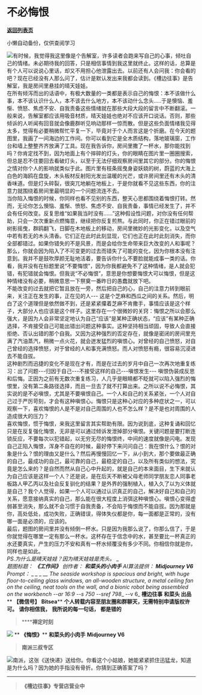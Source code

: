 # 不必悔恨

[**返回列表页**](/gzh/槽边往事)

小懒自动备份，仅供查阅学习

![](https://mmbiz.qpic.cn/mmbiz_jpg/Ia6gU9JNtkpBd8owtdRPica2MHZCn4hQlmcAKVmYbNdEe8A0QxibMvAW68uwbDqY4ibGXWBCGibQzcup0Pzhz9wicWw/640?wx_fmt=jpeg&from;=appmsg)有时候，我觉得我这里像是个告解室，许多读者会跑来写自己的心事，倾吐自己的情绪。未必期待我的回答，只是相信事情到我这里就终止。这样的话，总算是有个人可以说说心里话，却又不用担心他泄露出去。以前还有人会问我：你会看的吧？现在已经没有人那么问了，估计是默认发出来我都会读到。《槽边往事》是告解室，我是房间里悬挂的晴天娃娃。  
在所有倾泻而出的话语中，有极大数量的一类都是表示自己的悔恨：本不该做什么事，本不该认识什么人，本不该去什么地方，本不该动什么念头.....于是懊恼、羞惭、愤怒、焦虑不安、自我责备这些情绪就在那些大段大段的留言中不断翻滚。一般来说，告解室都应该用吸音材质，晴天娃娃也绝对不应该开口说话。否则，那些倾诉的人听闻有回音就会像鹿群听见响动那样一惊而散。但是这些负面情绪我见得太多，觉得有必要稍微帮忙平复一下，毕竟对于个人而言这是个折磨。在今天的题图里，我画了一间海边的工作间。你可以看到它是全木质结构，落地玻璃窗，工作台和墙上整整齐齐放满了工具。现在我告诉你，房间里撒了一杯水，那你能找到吗？你肯定找不到，因为地面上有个摔碎的灯头，你的眼睛在图片里一圈圈搜索，但总是忍不住要回去看破灯头，以至于无法仔细观察房间里其它的部分。你的悔恨之情对你个人的影响就类似于此。图片里有枝条摇曳身姿妖娆的树，蔚蓝的大海上白色的海鸥在盘旋，木头板材反射阳光发出温暖的光芒，或许房间里还有木头的清香味道。但是灯头碎裂，很突兀地躺在地板上，于是你就看不见这些东西，你的注意力就围绕着房间里最明显的一个问题流连不去。  
当你陷入悔恨的时候，你同样也看不见别的东西，整天心思都围绕着悔恨打转。然而，无论你怎么懊恼、羞惭、愤怒、焦虑不安、自我责备，事情已经发生了，并不会有任何改变。反复思维“如果我当时没有......”这种假设性问题，对你没有任何帮助，只会一次次重新点燃悔意，继续把你反复煎熬。与此同时，你正在错过眼前的树影摇曳，群鸥翻飞，日脚在木地板上的移动，房间里微妙的光影变化，以及空气中若有若无的木头清香。它们正在此时此刻显现，它们也正在此时此刻消失，而你全部都错过。如果你错失的不是风景，而是会给你生命带来巨大改变的人和事呢？那么，你就会因为陷入了不可变更的过去而错失了可能的变化，因为你根本没有注意到。我并不是鼓吹厚颜无耻地活着，要告诉你什么不要脸就能成事一类的话。你看，我并没有在标题里说“不要悔恨”，因为你我都避免不了这种情绪，是人就会犯错，有犯错就会悔恨。但我说“不必悔恨”，意思是你想要悔恨大可以悔恨，但是这种情绪没有必要，稍微意思一下祭奠一番昨日的愚蠢就放下吧。  
不能改变的过去就把它暂且放在一旁，然后把自己的心，自己的注意力转到眼前来，关注正在发生的事，正在见的人---
这是个芝麻和西瓜之间的关系。然后，明白了这个道理但是依然做不到，还是紧紧攥着芝麻不肯撒手，事情应该是这个样子，大部分人也应该是这个样子。这里存在一个很微妙的关窍：悔恨之所以会那么强大，是因为人会非常坚定地认为自己“应该”是某种正确状态，“应该”有某种正确选择，不肯接受自己可能出错出问题这种事实。这种坚持相当顽固，导致人会直接拒绝、否认出错的那个自我。又因为这种强烈的否定存在，就像是密闭的房间里充满了汽油蒸汽，稍微一点火花，就会迸发猛烈的嗔恨心。对曾经的自己愤怒，对自己曾经的选择愤怒，对于曾经的人和事充满愤怒。而人对愤怒有瘾，很容易沉浸进去不能自拔。  
这种剧烈而迅捷的变化不是现在才有，而是在过去的岁月中自己一次再次地重复练习：出了问题---归因于自己---不接受这样的自己---嗔恨发生---
嗔恨伪装成反思和后悔。正因为之前有无数次重复练习，人几乎是眼睛都不眨就可以陷入强烈的悔恨里，没有第二条路径选择，而且一旦去了就不打算出来。之所以说不必悔恨，其实说的是不必嗔恨，尤其是不要嗔恨自己。一个人和自己的关系紧张，一个人对自己过于严厉苛刻，才会有这种嗔恨心。悔恨只是这种心对应的多种症状之一，可以观察一下，喜欢悔恨的人是不是对自己周围的人也不怎么样？是不是也对周围的人造成很大的压力？  
喜欢悔恨，惯于悔恨，来我这里留言其实帮助有限。因为说到底，这种复诵和回忆只是在反复强化悔恨，无非是可以通过倾诉发泄掉部分嗔恨。关键问题是要打断连锁反应，不要每次以犯错起，以无穷无尽的悔恨终，中间的速度就像是闪电。发现自己正陷入悔恨，浑身不自在的时候，最好停下来问问自己：我在恨什么？恨的对象是什么？恨的理由又是什么？然后再慢慢回忆一下，从小到大，那个要做最正确的自己，最成功的自己，最可靠的自己，最稳定的自己，以及所有类似的想法，究竟是怎么来的？是自然而然从自己心中升起的，就是自己的本来面目，生下来就认为自己应该是这样一个人？还是说，是在后天不断被父母老师同学朋友恋人同事老板路人甲乙丙以及社会反复驯化的结果？是外界的强制植入，植入久了以为义体就是自己？我个人觉得，如果一个人可以通过认识真正的自己，解决好自己和自己的关系，愿意接纳真实的自己，那么能在很大程度上消弭这种嗔恨心。嗔恨心变得虚弱甚至消失，那么就不会习惯于自我责备，不会陷于悔恨而不能自拔。因为那就是你，高处低处，成功失败，正确错误，得体失仪都是你，每一面都是正常的，没有哪一面是必须的，应该的。  
最后，题图的房间里并没有倾倒一杯水。只是因为我那么说了，你那么信了，于是你就觉得在哪里一定有那么一杯水。这杯存在于信念中的水，甚至要比一杯真正的水还要真实，产生的压力不安和真有一杯水倾覆没有多少不同。你相信你就是你，同样也是如此。  
 _PS.为什么是晴天娃娃？因为晴天娃娃是秃头。_ _  
_题图标题： **《工作间》** 创作者： **和菜头的小肉手** AI算法提供： **Midjourney V6** Prompt： _ _ _ __
_The seaside workshop is spacious and bright, with huge floor-to-ceiling glass
windows, an all-wooden structure, a metal ceiling fan on the ceiling, neat
tools on the wall, and a bionic robot being assembled on the workbench --ar
16:9 --s 750 --sref 798___ \--v 6_ **槽边往事** **和菜头 出品** ** **【微信号】**
**Bitsea**** **个人转载内容至朋友圈和群聊天，无需特别申请版权许可。** **请你相信我，** **我所说的每一句话，** **都是错的**

>  ******禅定时刻**

![](https://mmbiz.qpic.cn/mmbiz_jpg/Ia6gU9JNtkpBd8owtdRPica2MHZCn4hQl3BGlo8Zj2ZhsAAvLW3y8gvibne6G0TQlxtdhiaoJyJgFfNOzXvrfhViaw/640?wx_fmt=jpeg&from;=appmsg)
** **《悔恨》**** **和菜头的小肉手** **Midjourney V6**

>  **南派三叔专区**

![](https://mmbiz.qpic.cn/mmbiz_jpg/Ia6gU9JNtkpBd8owtdRPica2MHZCn4hQlPRxOHz8gLISdibg2NYhnfdrMbFavBWwNtzVibzO0Lv2pn1VOe7tbAd7w/640?wx_fmt=jpeg&from;=appmsg)南派，这张《送快递》送给你。你看这个小姑娘，她能紧紧抓住迅猛龙，知道是为什么吗？因为她的手指没有骨折。你猜到正确答案了吗？
****

>  **《槽边往事》专营店营业中**

  

